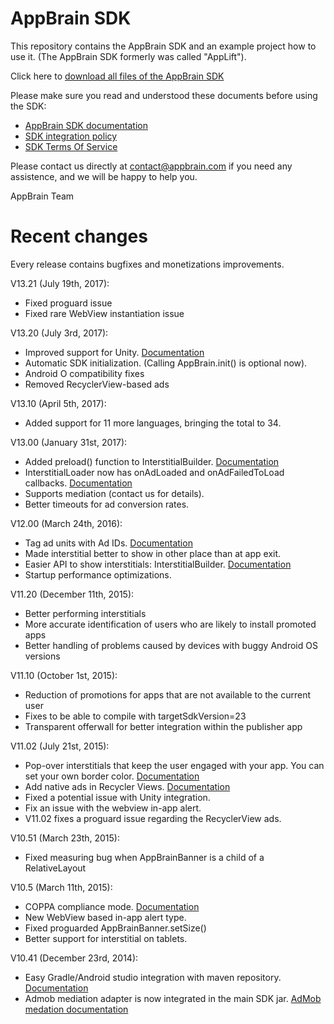 AppBrain SDK
=============

This repository contains the AppBrain SDK and an example project how to use it. (The AppBrain SDK formerly was called "AppLift").

Click here to [download all files of the AppBrain SDK](https://github.com/swisscodemonkeys/appbrain-sdk/zipball/master)

Please make sure you read and understood these documents before  using the SDK:
  
  * [AppBrain SDK documentation](https://www.appbrain.com/info/help/sdk/index.html)
  * [SDK integration policy](https://www.appbrain.com/info/help/sdk/policy.html)
  * [SDK Terms Of Service](https://www.appbrain.com/info/help/publisher-tos.html)

Please contact us directly at contact@appbrain.com if you need any assistence, and we will be happy to help you.

AppBrain Team


Recent changes
============

Every release contains bugfixes and monetizations improvements.

V13.21 (July 19th, 2017):
  * Fixed proguard issue
  * Fixed rare WebView instantiation issue

V13.20 (July 3rd, 2017):
  * Improved support for Unity. [Documentation](https://www.appbrain.com/info/help/sdk/unity.html)
  * Automatic SDK initialization. (Calling AppBrain.init() is optional now).
  * Android O compatibility fixes
  * Removed RecyclerView-based ads

V13.10 (April 5th, 2017):
  * Added support for 11 more languages, bringing the total to 34.

V13.00 (January 31st, 2017):
  * Added preload() function to InterstitialBuilder. [Documentation](https://www.appbrain.com/info/help/sdk/javadoc/InterstitialBuilder.html)
  * InterstitialLoader now has onAdLoaded and onAdFailedToLoad callbacks. [Documentation](https://www.appbrain.com/info/help/sdk/javadoc/InterstitialListener.html#com.appbrain.InterstitialListener)
  * Supports mediation (contact us for details).
  * Better timeouts for ad conversion rates.

V12.00 (March 24th, 2016):

  * Tag ad units with Ad IDs. [Documentation](http://www.appbrain.com/info/help/sdk/javadoc/AdId.html)
  * Made interstitial better to show in other place than at app exit.
  * Easier API to show interstitials: InterstitialBuilder. [Documentation](http://www.appbrain.com/info/help/sdk/javadoc/InterstitialBuilder.html)
  * Startup performance optimizations.

V11.20 (December 11th, 2015):

  * Better performing interstitials
  * More accurate identification of users who are likely to install promoted apps
  * Better handling of problems caused by devices with buggy Android OS versions

V11.10 (October 1st, 2015):

  * Reduction of promotions for apps that are not available to the current user
  * Fixes to be able to compile with targetSdkVersion=23
  * Transparent offerwall for better integration within the publisher app

V11.02 (July 21st, 2015):

  * Pop-over interstitials that keep the user engaged with your app. You can set your own border color. [Documentation](http://www.appbrain.com/info/help/sdk/interstitial.html#custom-interstitial-border)
  * Add native ads in Recycler Views. [Documentation](http://www.appbrain.com/info/help/sdk/listviews.html)
  * Fixed a potential issue with Unity integration.
  * Fix an issue with the webview in-app alert.
  * V11.02 fixes a proguard issue regarding the RecyclerView ads.

V10.51 (March 23th, 2015):

  * Fixed measuring bug when AppBrainBanner is a child of a RelativeLayout

V10.5 (March 11th, 2015):

  * COPPA compliance mode. [Documentation](http://www.appbrain.com/info/help/sdk/gettingstarted.html#coppa-compliance)
  * New WebView based in-app alert type.
  * Fixed proguarded AppBrainBanner.setSize()
  * Better support for interstitial on tablets.

V10.41 (December 23rd, 2014):

  * Easy Gradle/Android studio integration with maven repository. [Documentation](http://www.appbrain.com/info/help/sdk/gettingstarted.html)
  * Admob mediation adapter is now integrated in the main SDK jar. [AdMob medation documentation](http://www.appbrain.com/info/help/sdk/admob.html)

